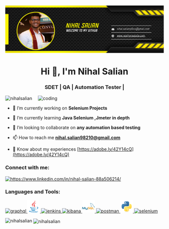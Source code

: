 ![logo](https://github.com/NihalSalian/NihalSalian/blob/main/Yellow%20Professional%20Gamer%20LinkedIn%20Article%20Cover.png)
<h1 align="center">Hi 👋, I'm Nihal Salian</h1>
<h3 align="center">SDET | QA | Automation Tester |</h3>
<img align="right" alt="coding" width="400" src="https://www.google.com/url?sa=i&url=https%3A%2F%2Fgithub.com%2Frudrabarad%2FGifs&psig=AOvVaw1WAIphxoOt7n_mt2J4SEBx&ust=1709714654971000&source=images&cd=vfe&opi=89978449&ved=0CBIQjRxqFwoTCOiF_cbd3IQDFQAAAAAdAAAAABAE
">

<p align="left"> <img src="https://komarev.com/ghpvc/?username=nihalsalian&label=Profile%20views&color=0e75b6&style=flat" alt="nihalsalian" /> </p>

- 🔭 I’m currently working on **Selenium Projects**

- 🌱 I’m currently learning **Java Selenium ,Jmeter in depth**

- 👯 I’m looking to collaborate on **any automation based testing**

- 📫 How to reach me **nihal.salian98210@gmail.com**

- 📄 Know about my experiences [https://adobe.ly/42Y14cQ](https://adobe.ly/42Y14cQ)

<h3 align="left">Connect with me:</h3>
<p align="left">
<a href="https://linkedin.com/in/https://www.linkedin.com/in/nihal-salian-88a506214/" target="blank"><img align="center" src="https://raw.githubusercontent.com/rahuldkjain/github-profile-readme-generator/master/src/images/icons/Social/linked-in-alt.svg" alt="https://www.linkedin.com/in/nihal-salian-88a506214/" height="30" width="40" /></a>
</p>

<h3 align="left">Languages and Tools:</h3>
<p align="left"> <a href="https://graphql.org" target="_blank" rel="noreferrer"> <img src="https://www.vectorlogo.zone/logos/graphql/graphql-icon.svg" alt="graphql" width="40" height="40"/> </a> <a href="https://www.java.com" target="_blank" rel="noreferrer"> <img src="https://raw.githubusercontent.com/devicons/devicon/master/icons/java/java-original.svg" alt="java" width="40" height="40"/> </a> <a href="https://www.jenkins.io" target="_blank" rel="noreferrer"> <img src="https://www.vectorlogo.zone/logos/jenkins/jenkins-icon.svg" alt="jenkins" width="40" height="40"/> </a> <a href="https://www.elastic.co/kibana" target="_blank" rel="noreferrer"> <img src="https://www.vectorlogo.zone/logos/elasticco_kibana/elasticco_kibana-icon.svg" alt="kibana" width="40" height="40"/> </a> <a href="https://www.mysql.com/" target="_blank" rel="noreferrer"> <img src="https://raw.githubusercontent.com/devicons/devicon/master/icons/mysql/mysql-original-wordmark.svg" alt="mysql" width="40" height="40"/> </a> <a href="https://postman.com" target="_blank" rel="noreferrer"> <img src="https://www.vectorlogo.zone/logos/getpostman/getpostman-icon.svg" alt="postman" width="40" height="40"/> </a> <a href="https://www.python.org" target="_blank" rel="noreferrer"> <img src="https://raw.githubusercontent.com/devicons/devicon/master/icons/python/python-original.svg" alt="python" width="40" height="40"/> </a> <a href="https://www.selenium.dev" target="_blank" rel="noreferrer"> <img src="https://raw.githubusercontent.com/detain/svg-logos/780f25886640cef088af994181646db2f6b1a3f8/svg/selenium-logo.svg" alt="selenium" width="40" height="40"/> </a> </p>

<p><img align="left" src="https://github-readme-stats.vercel.app/api/top-langs?username=nihalsalian&show_icons=true&locale=en&layout=compact" alt="nihalsalian" /></p>

<p>&nbsp;<img align="center" src="https://github-readme-stats.vercel.app/api?username=nihalsalian&show_icons=true&locale=en" alt="nihalsalian" /></p>
